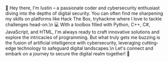 👋 Hey there, I'm Iustin – a passionate coder and cybersecurity enthusiast diving into the depths of digital security. You can often find me sharpening my skills on platforms like Hack The Box, tryhackme where I love to tackle challenges head-on.\n
💻 With a toolbox filled with Python, C++, C#, JavaScript, and HTML, I'm always ready to craft innovative solutions and explore the intricacies of programming. But what truly gets me buzzing is the fusion of artificial intelligence with cybersecurity, leveraging cutting-edge technology to safeguard digital landscapes.\n
Let's connect and embark on a journey to secure the digital realm together! 🚀
